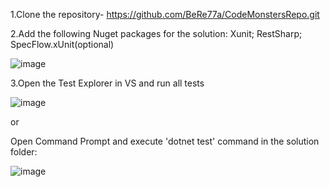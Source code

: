 1.Clone the repository- https://github.com/BeRe77a/CodeMonstersRepo.git

2.Add the following Nuget packages for the solution: Xunit; RestSharp; SpecFlow.xUnit(optional) 

![image](https://user-images.githubusercontent.com/61363630/229465664-5c930faa-66fb-4825-9de8-f0f777f32d2c.png)

3.Open the Test Explorer in VS and run all tests

![image](https://user-images.githubusercontent.com/61363630/229467535-6362625e-d297-4b3c-bb01-0eed84376211.png) 

or
 
Open Command Prompt and execute 'dotnet test' command in the solution folder: 

![image](https://user-images.githubusercontent.com/61363630/229468655-a08088d9-195f-4c51-b16e-6a6c23595b65.png)
